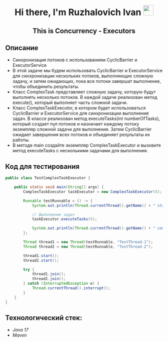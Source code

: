 <h1 align="center">Hi there, I'm <a>Ruzhalovich Ivan</a> 
<img src="https://github.com/blackcater/blackcater/raw/main/images/Hi.gif" height="32"/></h1>

<h2 align="center">This is Concurrency - Executors</h2>

## Описание
- Синхронизация потоков с использованием CyclicBarrier и ExecutorService
- В этой задаче мы будем использовать CyclicBarrier и ExecutorService для синхронизации нескольких потоков, выполняющих сложную задачу, 
и затем ожидающих, пока все потоки завершат выполнение, чтобы объединить результаты.
- Класс ComplexTask представляет сложную задачу, которую будут выполнять несколько потоков. В каждой задаче реализован метод execute(), который выполняет часть сложной задачи.
- Класс ComplexTaskExecutor, в котором будет использоваться CyclicBarrier и ExecutorService для синхронизации выполнения задач. В классе реализован метод executeTasks(int numberOfTasks), который создает пул потоков и назначает каждому потоку экземпляр сложной задачи для выполнения. Затем CyclicBarrier ожидает завершения всех потоков и объединяет результаты их работы. 
- В методе main создайте экземпляр ComplexTaskExecutor и вызовите метод executeTasks с несколькими задачами для выполнения.
## Код для тестирования
```java
public class TestComplexTaskExecutor {

    public static void main(String[] args) {
        ComplexTaskExecutor taskExecutor = new ComplexTaskExecutor(5); // Количество задач для выполнения

        Runnable testRunnable = () -> {
            System.out.println(Thread.currentThread().getName() + " started the test.");

            // Выполнение задач
            taskExecutor.executeTasks(5);

            System.out.println(Thread.currentThread().getName() + " completed the test.");
        };

        Thread thread1 = new Thread(testRunnable, "TestThread-1");
        Thread thread2 = new Thread(testRunnable, "TestThread-2");

        thread1.start();
        thread2.start();

        try {
            thread1.join();
            thread2.join();
        } catch (InterruptedException e) {
            Thread.currentThread().interrupt();
        }
    }
}

```
## Технологический стек:
- *Java 17*
- *Maven*
